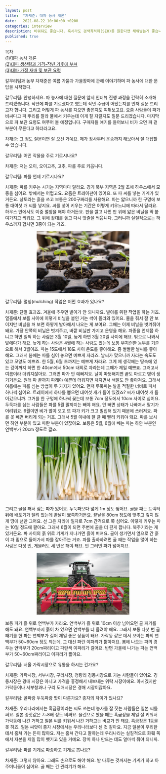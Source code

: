 ```yaml
---
layout: post
title:  "차재준: 대파 농사 개론"
date:   2021-08-22 10:00:00 +0200
categories: interview
description: 비워둬도 좋습니다. 혹시라도 검색최적화(SEO)를 원한다면 채워넣는게 좋습니다.
published: true
---
```

목차  
[(1)대파 농사 개론](https://pakiuki.github.io/interview/2021/08/22/farmingscallion1.html)  
[(2)대파 생산량과 가격-작년 기후에 부쳐](https://pakiuki.github.io/interview/2021/08/22/farmingscallion2.html)  
[(3)대파 가정 재배 및 보관 요령](https://pakiuki.github.io/interview/2021/08/22/farmingscallion3.html)   
  
갈무리팀과 농부 차재준은 여름 가뭄과 가을장마에 관해 이야기하며 파 농사에 대한 문답을 시작했다.

갈무리팀: 안녕하세요. 파 농사에 대한 질문에 앞서 인터뷰 진행 과정을 간략히 소개해 드리겠습니다. 작년에 파를 기르셨다고 했는데 작년 수급이 어땠는지를 먼저 질문 드리고자 합니다. 그리고 어떻게 파 농사를 지으면 좋은지도 여쭤보고요. 요즘 사람들이 파가 비싸다고 파 뿌리를 잘라 물에서 키우는데 이게 잘 자랄지도 질문 드리겠습니다. 마지막으로 파 보관 요령도 여쭈어 볼 예정입니다. 구매자들 얘기를 들어보니 비가 오면 파 겉 부분이 무른다고 하더라고요.

차재준: 그 정도 질문이면 잘 오신 거예요. 제가 장사부터 운송까지 해보아서 잘 대답할 수 있습니다. 

갈무리팀: 어떤 작물을 주로 기르시나요?

차재준: 저는 오이, 오이고추, 고추, 파를 주로 키웁니다.

갈무리팀: 파를 언제 기르시나요?

차재준: 파를 키우는 시기는 지역마다 달라요. 경기 북부 지역은 2월 초에 하우스에서 모종을 심어요. 밖에서는 어렵고요. 요즘은 트레이판이 있어요. 또 파 씨를 넣는 기계가 있거든요. 상토라는 흙을 쓰고 보통은 200구짜리를 사용해요. 파는 얇으니까 한 구멍에 보통 대여섯 개 씨를 넣지요. 씨를 넣어 키우는 기간은 어떻게 키우느냐에 따라서 달라요. 하우스 안에서도 이중 멀칭을 해야 하거든요. 판을 깔고 나면 판 위에 얇은 비닐을 딱 붙여가지고 씌워요. 그 위에 활대를 놓고 다시 밧줄을 씌웁니다. 그러니까 실질적으로는 하우스까지 합치면 3중이 되는 거죠.
<p align="center">
  <img src="/asset/images/interviews/Chajaejun/seedling_tray.jpg" width="300px" />
</p>
  

갈무리팀: 멀칭(mulching) 작업은 어떤 효과가 있나요?

차재준: 단열 효과죠. 겨울에 추우면 발아가 안 되니까요. 발아를 위한 작업을 하는 거죠. 열흘에서 보름 사이에 이렇게 비닐을 붙인 거는 싹이 올라와 있어요. 물을 줘서 잘 안 보이지만 비닐을 쳐 보면 하얗게 발아해서 나오는 게 보여요. 그때는 이제 비닐을 벗겨줘야 돼요. 가장 안쪽의 비닐은 벗겨주고, 바깥 비닐만 가지고 운영을 해요. 
파종을 언제쯤 하냐고 하면 일찍 하는 사람은 3월 10일, 늦게 하면 3월 20일 사이에 해요. 밖으로 나와서 밭에다가 해요. 늦게 하는 사람은 4월에 하는 사람도 있는데 보통 부지런한 농부를 기준으로 해서 3월이죠. 
파는 15도에서 18도 사이 온도를 좋아해요. 좀 쌀쌀한 날씨를 좋아해요. 그래서 봄에는 파를 심어 놓으면 예쁘게 자라죠. 날씨가 맞으니까 자라는 속도도 있고 모양도 예쁘죠. 한 5월, 6월 초까지는 예쁘게 자라요. 그게 제 생각에는 땅속에 있는 깊이까지 하면 한 40cm에서 50cm 내외로 자라는데 그때가 제일 예쁘죠. 
그러고서 여름이라 더워지잖아요. 그러면 파가 안 예뻐져요. 날이 따뜻해지면 끝도 마르고 병이 생기거든요. 원래 파 끝까지 파래야 예쁜데 더워지면 처지면서 색깔도 안 좋아져요. 그래서 여름에는 파를 심는 방법이 두 가지가 있어요. 먼저 두둑파는 밭을 적절한 너비로 파서 하나씩 심어요. 트레이에서 하나를 뽑으면 대여섯 개가 들어 있겠죠? 씨가 대여섯 개 들어갔으니까. 그거를 한 구멍에 하나씩 꽂는데 보통 7cm 정도에서 10cm 사이로 심어요. 
두둑파를 심는 사람들은 파를 5월 말까지는 빼야 해요. 안 빼면 상태가 나빠져서 팔기가 어려워요. 6월이면 비가 많이 오고 또 파가 키가 크고 밀집해 있기 때문에 쓰러져요. 파를 못 빼면 버리게 되는 거죠. 그래서 5월 이내에 잘 클 때 빨리 키워야 돼요. 파를 보시면 하얀 부분이 있고 파란 부분이 있잖아요. 보통은 5월, 6월에 빼는 파는 하얀 부분인 연백부가 20cm 정도로 짧죠. 

<p align="center">
  <img src="/asset/images/interviews/Chajaejun/whiteroot.jpg" width="300px" />
</p>
  

그리고 골을 째서 심는 파가 있어요. 두둑파보다 넓게 1m 정도 찢어요. 골을 째는 트랙터 뒤에 배토기가 달려 있는데 끝날이 뾰족하거든요. 끝날을 80cm 정도에 맞추고 깊지 않게 땅에 선만 그어요. 선 그은 자리에 일자로 7cm 간격으로 쭉 심어요. 이렇게 키우는 파는 10월 정도에 팔아요. 
그래서 6월이 되면 주변에 골을 더 깊게 팝니다. 북주기라는 게 있거든요. 파 사이의 흙 위로 기계가 지나가면 흙이 퍼져요. 골이 생기면서 옆으로 간 흙이 파 밑으로 들어가서 파를 잡아주는 거죠. 파를 출하하려면 골 째는 작업을 많이 하는 사람은 다섯 번, 게을러도 세 번은 해야 돼요. 안 그러면 파가 넘어져요. 

<p align="center">
  <img src="/asset/images/interviews/Chajaejun/cultivator_maxpixel.jpg" width="300px" />
</p>
  

보통 파가 흙 위로 연백부가 자라요. 연백부가 흙 위로 10cm 이상 넘어오면 골 째기를 해도 돼요. 연백부까지 흙이 차 있으면 연백부를 더 올려야 해요. 그래서 보통 다섯 번 골 째기를 한 파는 연백부가 길어 제일 좋은 상품이 돼요. 가락동 같은 데서 보이는 파의 연백부가 50~60cm 정도 되는데, 그 대신 파란 이파리가 짧아져요. 봄에 나오는 파의 경우는 연백부가 20cm짜리이고 파란색 이파리가 길어요. 반면 가을에 나가는 파는 연백부가 50~60cm짜리이고 이파리가 짧아요.

갈무리팀: 서울 가락시장으로 유통을 하시는 건가요?

차재준: 가락시장, 서부시장, 구리시장, 청량리 경동시장으로 가는 사람들이 있어요. 경동시장은 경매 시장은 아니고 가격을 흥정해서 내보내는 위탁 시장이에요. 아시겠지만 가락동이나 서부청과나 구리 도매시장은 경매 시장이잖아요. 

갈무리팀: 골파랑 두둑파랑 맛이 다른가요? 종자의 차이가 있나요?
 
차재준: 우리나라에서는 흑금장이라는 씨도 쓰는데 농사를 잘 짓는 사람들은 일본 씨를 써요. 일본 종잣값은 7~8배 정도 비싸요. 물건으로 봤을 때는 흑금장을 제일 잘 키워서 가락동에 나간 거하고 일본 씨를 키워서 나간 거하고는 비교가 안 돼요. 흑금장은 1등을 못 하죠. 일본 씨앗이 종자 시장에서는 우리나라보다 센 것 같아요. 지금 일본이 우리한테서 훔쳐 가는 돈이 많아요. 저는 훔쳐 간다고 말하는데 우리나라는 실질적으로 화훼 쪽에서 자본을 제일 많이 뺏기고 있을 거예요. 장미 하나 만드는 데도 얼마씩 줘야 되니까.

갈무리팀: 파를 기계로 파종하고 기계로 뽑나요?

차재준: 그렇지 않아요. 그래도 손으로도 해야 해요. 밭 다루는 것까지는 기계가 하고 아주머니들이 심어요. 골 째는 건 관리기가 해요.
